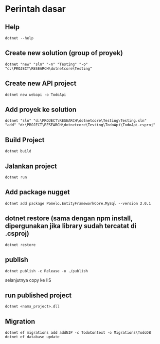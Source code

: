 # Perintah dasar

## Help
```
dotnet --help
```

## Create new solution (group of proyek)
```
dotnet "new" "sln" "-n" "Testing" "-o" "d:\PROJECT\RESEARCH\dotnetcore\Testing"
```

## Create new API project
``` 
dotnet new webapi -o TodoApi
```

## Add proyek ke solution
```
dotnet "sln" "d:\PROJECT\RESEARCH\dotnetcore\Testing\Testing.sln" "add" "d:\PROJECT\RESEARCH\dotnetcore\Testing\TodoApi\TodoApi.csproj"
```

## Build Project
```
dotnet build
```

## Jalankan project
```
dotnet run
```

## Add package nugget
```
dotnet add package Pomelo.EntityFrameworkCore.MySql --version 2.0.1
```

## dotnet restore (sama dengan npm install, dipergunakan jika library sudah tercatat di .csproj)
```
dotnet restore
```

## publish
```
dotnet publish -c Release -o ./publish
```
selanjutnya copy ke IIS


## run published project
```
dotnet <nama_project>.dll
```

## Migration
```
dotnet ef migrations add addNIP -c TodoContext -o Migrations\TodoDB
dotnet ef database update
```
